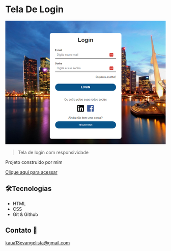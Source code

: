 # Tela De Login

![preview](./.github/preview.png)

> Tela de login com responsividade

Projeto construido por mim

[Clique aqui para acessar](https://kauaevangelista.github.io/Projeto-Tela-De-Login/)

## 🛠️Tecnologias

- HTML
- CSS
- Git & Github

## Contato 📲

kaua13evangelista@gmail.com
